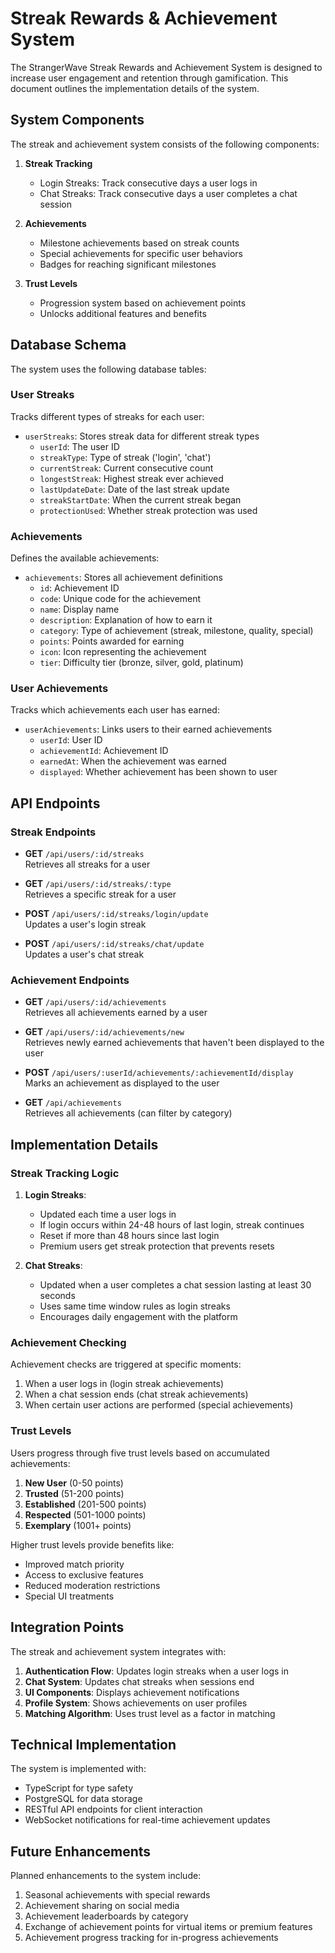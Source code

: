 # Streak Rewards & Achievement System

The StrangerWave Streak Rewards and Achievement System is designed to increase user engagement and retention through gamification. This document outlines the implementation details of the system.

## System Components

The streak and achievement system consists of the following components:

1. **Streak Tracking**
   - Login Streaks: Track consecutive days a user logs in
   - Chat Streaks: Track consecutive days a user completes a chat session
   
2. **Achievements**
   - Milestone achievements based on streak counts
   - Special achievements for specific user behaviors
   - Badges for reaching significant milestones
   
3. **Trust Levels**
   - Progression system based on achievement points
   - Unlocks additional features and benefits

## Database Schema

The system uses the following database tables:

### User Streaks

Tracks different types of streaks for each user:

- `userStreaks`: Stores streak data for different streak types
  - `userId`: The user ID
  - `streakType`: Type of streak ('login', 'chat')
  - `currentStreak`: Current consecutive count
  - `longestStreak`: Highest streak ever achieved
  - `lastUpdateDate`: Date of the last streak update
  - `streakStartDate`: When the current streak began
  - `protectionUsed`: Whether streak protection was used

### Achievements

Defines the available achievements:

- `achievements`: Stores all achievement definitions
  - `id`: Achievement ID
  - `code`: Unique code for the achievement
  - `name`: Display name
  - `description`: Explanation of how to earn it
  - `category`: Type of achievement (streak, milestone, quality, special)
  - `points`: Points awarded for earning
  - `icon`: Icon representing the achievement
  - `tier`: Difficulty tier (bronze, silver, gold, platinum)

### User Achievements

Tracks which achievements each user has earned:

- `userAchievements`: Links users to their earned achievements
  - `userId`: User ID
  - `achievementId`: Achievement ID
  - `earnedAt`: When the achievement was earned
  - `displayed`: Whether achievement has been shown to user

## API Endpoints

### Streak Endpoints

- **GET** `/api/users/:id/streaks`  
  Retrieves all streaks for a user
  
- **GET** `/api/users/:id/streaks/:type`  
  Retrieves a specific streak for a user
  
- **POST** `/api/users/:id/streaks/login/update`  
  Updates a user's login streak
  
- **POST** `/api/users/:id/streaks/chat/update`  
  Updates a user's chat streak

### Achievement Endpoints

- **GET** `/api/users/:id/achievements`  
  Retrieves all achievements earned by a user
  
- **GET** `/api/users/:id/achievements/new`  
  Retrieves newly earned achievements that haven't been displayed to the user
  
- **POST** `/api/users/:userId/achievements/:achievementId/display`  
  Marks an achievement as displayed to the user
  
- **GET** `/api/achievements`  
  Retrieves all achievements (can filter by category)

## Implementation Details

### Streak Tracking Logic

1. **Login Streaks**:
   - Updated each time a user logs in
   - If login occurs within 24-48 hours of last login, streak continues
   - Reset if more than 48 hours since last login
   - Premium users get streak protection that prevents resets

2. **Chat Streaks**:
   - Updated when a user completes a chat session lasting at least 30 seconds
   - Uses same time window rules as login streaks
   - Encourages daily engagement with the platform

### Achievement Checking

Achievement checks are triggered at specific moments:

1. When a user logs in (login streak achievements)
2. When a chat session ends (chat streak achievements)
3. When certain user actions are performed (special achievements)

### Trust Levels

Users progress through five trust levels based on accumulated achievements:

1. **New User** (0-50 points)
2. **Trusted** (51-200 points)
3. **Established** (201-500 points)
4. **Respected** (501-1000 points)
5. **Exemplary** (1001+ points)

Higher trust levels provide benefits like:
- Improved match priority
- Access to exclusive features
- Reduced moderation restrictions
- Special UI treatments

## Integration Points

The streak and achievement system integrates with:

1. **Authentication Flow**: Updates login streaks when a user logs in
2. **Chat System**: Updates chat streaks when sessions end
3. **UI Components**: Displays achievement notifications
4. **Profile System**: Shows achievements on user profiles
5. **Matching Algorithm**: Uses trust level as a factor in matching

## Technical Implementation

The system is implemented with:

- TypeScript for type safety
- PostgreSQL for data storage
- RESTful API endpoints for client interaction
- WebSocket notifications for real-time achievement updates

## Future Enhancements

Planned enhancements to the system include:

1. Seasonal achievements with special rewards
2. Achievement sharing on social media
3. Achievement leaderboards by category
4. Exchange of achievement points for virtual items or premium features
5. Achievement progress tracking for in-progress achievements
